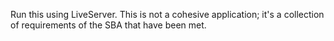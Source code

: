 Run this using LiveServer. This is not a cohesive application; it's a collection of requirements of the SBA that have been met.
